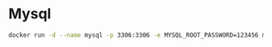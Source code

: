# Mysql



```bash
docker run -d --name mysql -p 3306:3306 -e MYSQL_ROOT_PASSWORD=123456 mysql:5
```

